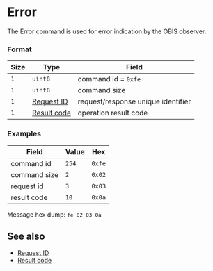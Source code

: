 # Error

The Error command is used for error indication by the OBIS observer.

### Format

| Size | Type                                   | Field                              |
| ---- | -------------------------------------- | ---------------------------------- |
| `1`  | `uint8`                                | command id = `0xfe`                |
| `1`  | `uint8`                                | command size                       |
| `1`  | [Request ID](../types.md#request-id)   | request/response unique identifier |
| `1`  | [Result code](../types.md#result-code) | operation result code              |

### Examples

| Field        | Value | Hex    |
| ------------ | ----- | ------ |
| command id   | `254` | `0xfe` |
| command size | `2`   | `0x02` |
| request id   | `3`   | `0x03` |
| result code  | `10`  | `0x0a` |

Message hex dump: `fe 02 03 0a`


## See also

* [Request ID](../../types.md#request-id)
* [Result code](../../types.md#result-code)
